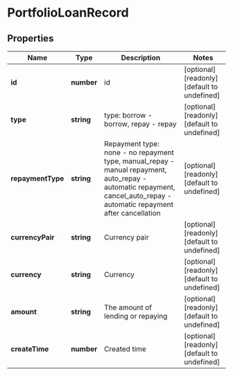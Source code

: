 # PortfolioLoanRecord

## Properties

Name | Type | Description | Notes
------------ | ------------- | ------------- | -------------
**id** | **number** | id | [optional] [readonly] [default to undefined]
**type** | **string** | type: borrow - borrow, repay - repay | [optional] [readonly] [default to undefined]
**repaymentType** | **string** | Repayment type: none - no repayment type, manual_repay - manual repayment, auto_repay - automatic repayment, cancel_auto_repay - automatic repayment after cancellation | [optional] [readonly] [default to undefined]
**currencyPair** | **string** | Currency pair | [optional] [readonly] [default to undefined]
**currency** | **string** | Currency | [optional] [readonly] [default to undefined]
**amount** | **string** | The amount of lending or repaying | [optional] [readonly] [default to undefined]
**createTime** | **number** | Created time | [optional] [readonly] [default to undefined]

